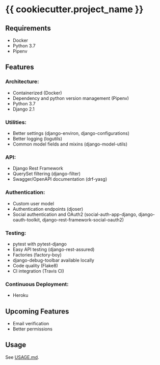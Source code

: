 # {{ cookiecutter.project_name }}


## Requirements
- Docker
- Python 3.7
- Pipenv


## Features

### Architecture:
* Containerized (Docker)
* Dependency and python version management (Pipenv)
* Python 3.7
* Django 2.1

### Utilities:
* Better settings (django-environ, django-configurations)
* Better logging (logutils)
* Common model fields and mixins (django-model-utils)

### API:
* Django Rest Framework
* QuerySet filtering (django-filter)
* Swagger/OpenAPI documentation (drf-yasg)

### Authentication:
* Custom user model
* Authentication endpoints (djoser)
* Social authentication and OAuth2 (social-auth-app-django, django-oauth-toolkit, django-rest-framework-social-oauth2)

### Testing:
* pytest with pytest-django
* Easy API testing (django-rest-assured)
* Factories (factory-boy)
* django-debug-toolbar available locally
* Code quality (Flake8)
* CI integration (Travis CI)

### Continuous Deployment:
* Heroku


## Upcoming Features
* Email verification
* Better permissions


## Usage
See [USAGE.md](USAGE.md).
